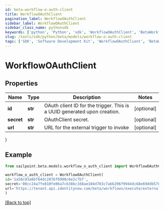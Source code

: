 ```yaml
---
id: beta-workflow-o-auth-client
title: WorkflowOAuthClient
pagination_label: WorkflowOAuthClient
sidebar_label: WorkflowOAuthClient
sidebar_class_name: pythonsdk
keywords: ['python', 'Python', 'sdk', 'WorkflowOAuthClient', 'BetaWorkflowOAuthClient'] 
slug: /tools/sdk/python/beta/models/workflow-o-auth-client
tags: ['SDK', 'Software Development Kit', 'WorkflowOAuthClient', 'BetaWorkflowOAuthClient']
---
```


# WorkflowOAuthClient


## Properties

Name | Type | Description | Notes
------------ | ------------- | ------------- | -------------
**id** | **str** | OAuth client ID for the trigger. This is a UUID generated upon creation. | [optional] 
**secret** | **str** | OAuthClient secret. | [optional] 
**url** | **str** | URL for the external trigger to invoke | [optional] 
}

## Example

```python
from sailpoint.beta.models.workflow_o_auth_client import WorkflowOAuthClient

workflow_o_auth_client = WorkflowOAuthClient(
id='1a58c03a6bf64dc2876f6988c6e2c7b7',
secret='00cc24a7fe810fe06a7cb38bc168ae104d703c7abb296f9944dc68e69ddb578b',
url='https://tenant.api.identitynow.com/beta/workflows/execute/external/c17bea3a-574d-453c-9e04-4365fbf5af0b'
)

```
[[Back to top]](#) 

